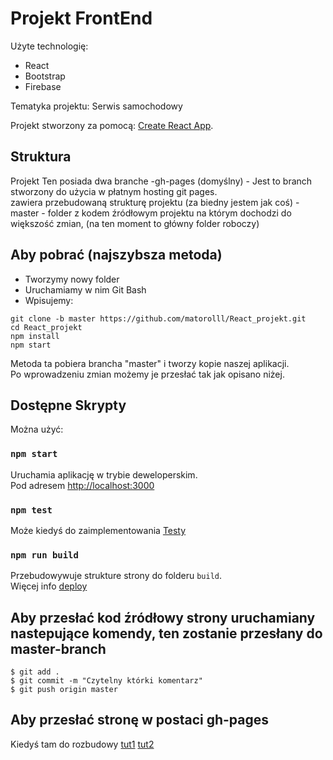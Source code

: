# Projekt FrontEnd

Użyte technologię:
- React
- Bootstrap
- Firebase

Tematyka projektu: Serwis samochodowy

Projekt stworzony za pomocą: [Create React App](https://github.com/facebook/create-react-app).

## Struktura

Projekt Ten posiada dwa branche
-gh-pages (domyślny) - Jest to branch stworzony do użycia w płatnym hosting git pages.\
zawiera przebudowaną strukturę projektu (za biedny jestem jak coś)
-master - folder z kodem źródłowym projektu na którym dochodzi do większość zmian, (na ten moment to główny folder roboczy)



## Aby pobrać (najszybsza metoda)

- Tworzymy nowy folder
- Uruchamiamy w nim Git Bash
- Wpisujemy:
```
git clone -b master https://github.com/matorolll/React_projekt.git
cd React_projekt
npm install
npm start
```
Metoda ta pobiera brancha "master" i tworzy kopie naszej aplikacji.\
Po wprowadzeniu zmian możemy je przesłać tak jak opisano niżej.


## Dostępne Skrypty
Można użyć:

### `npm start`

Uruchamia aplikację w trybie deweloperskim.\
Pod adresem [http://localhost:3000](http://localhost:3000)

### `npm test`
Może kiedyś do zaimplementowania [Testy](https://facebook.github.io/create-react-app/docs/running-tests)

### `npm run build`

Przebudowywuje strukture strony do folderu `build`.\
Więcej info [deploy](https://facebook.github.io/create-react-app/docs/deployment)

## Aby przesłać kod źródłowy strony uruchamiany nastepujące komendy, ten zostanie przesłany do master-branch

```
$ git add .
$ git commit -m "Czytelny którki komentarz"
$ git push origin master
```

## Aby przesłać stronę w postaci gh-pages 
Kiedyś tam do rozbudowy
 [tut1](https://github.com/gitname/react-gh-pages/tree/master)
 [tut2](https://www.c-sharpcorner.com/article/how-to-deploy-react-application-on-github-pages/)
